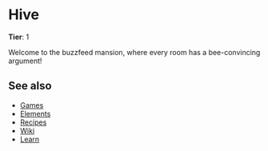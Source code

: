 # Hive

**Tier**: 1

Welcome to the buzzfeed mansion, where every room has a bee-convincing argument!

## See also

* [Games](/wiki/games)
* [Elements](/wiki/elements)
* [Recipes](/wiki/recipes)
* [Wiki](/wiki/index)
* [Learn](/learn/index)